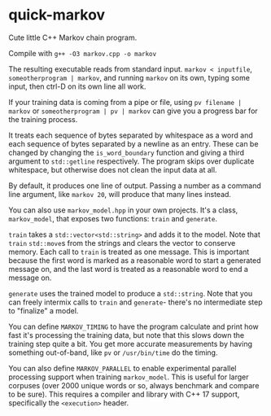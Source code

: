 # quick-markov
Cute little C++ Markov chain program.

Compile with `g++ -O3 markov.cpp -o markov`

The resulting executable reads from standard input. `markov < inputfile`, `someotherprogram | markov`, and running `markov` on its own, typing some input, then ctrl-D on its own line all work.

If your training data is coming from a pipe or file, using `pv filename | markov` or `someotherprogram | pv | markov` can give you a progress bar for the training process.

It treats each sequence of bytes separated by whitespace as a word and each sequence of bytes separated by a newline as an entry. These can be changed by changing the `is_word_boundary` function and giving a third argument to `std::getline` respectively. The program skips over duplicate whitespace, but otherwise does not clean the input data at all.

By default, it produces one line of output. Passing a number as a command line argument, like `markov 20`, will produce that many lines instead.

You can also use `markov_model.hpp` in your own projects. It's a class, `markov_model`, that exposes two functions: `train` and `generate`. 

`train` takes a `std::vector<std::string>` and adds it to the model. Note that `train` `std::move`s from the strings and clears the vector to conserve memory. Each call to `train` is treated as one message. This is important because the first word is marked as a reasonable word to start a generated message on, and the last word is treated as a reasonable word to end a message on. 

`generate` uses the trained model to produce a `std::string`. Note that you can freely intermix calls to `train` and `generate`- there's no intermediate step to "finalize" a model.

You can define `MARKOV_TIMING` to have the program calculate and print how fast it's processing the training data, but note that this slows down the training step quite a bit. You get more accurate measurements by having something out-of-band, like `pv` or `/usr/bin/time` do the timing. 

You can also define `MARKOV_PARALLEL` to enable experimental parallel processing support when training `markov_model`. This is useful for larger corpuses (over 2000 unique words or so, always benchmark and compare to be sure). This requires a compiler and library with C++ 17 support, specifically the `<execution>` header.
